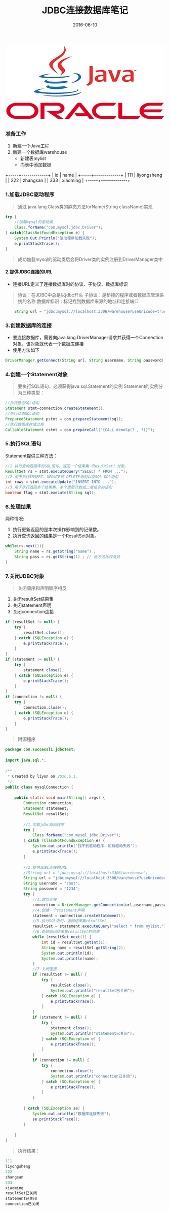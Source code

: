 ﻿---
title: JDBC连接数据库笔记

date: 2016-06-10

tags: Java

---

<img src="/img/oracle_java.jpg" alt="ethereum" width="750px" height="240px" />


<!-- more -->


### 准备工作

1. 新建一个Java工程
2. 新建一个数据库warehouse
    * 新建表mylist
    * 向表中添加数据

+-----+-------------+
| id  | name        |
+-----+-------------+
| 111 | liyongsheng |
| 222 | zhangsan    |
| 333 | xiaoming    |
+-----+-------------+

### 1.加载JDBC驱动程序

>通过 java.lang.Class类的静态方法forName(String className)实现

```java
try {
    //加载mysql的驱动类
    Class.forName("com.mysql.jdbc.Driver");
} catch(ClassNotFoundException e) {
    System.Out.Println("驱动程序加载失败");
    e.printStackTrace();
}
```

> 成功加载mysql的驱动类后会将Driver类的实例注册到DriverManager类中

#### 2.提供JDBC连接的URL

* 连接URL定义了连接数据库时的协议、子协议、数据库标识

> 协议：在JDBC中总是以jdbc开头
> 子协议：是桥接的程序或者数据库管理系统的名称
> 数据库标识：标记找到数据库来源的地址和连接端口

```java
    String url = "jdbc:mysql://localhost:3306/warehouse?useUnicode=true&characterEncoding=gbk";
```

### 3.创建数据库的连接

* 要连接数据库，需要向java.lang.DriverManager请求并获得一个Connection对象，该对象就代表一个数据库连接
* 使用方法如下

```java
DriverManager.getConnect(String url, String username, String password);
```

### 4.创建一个Statement对象

> 要执行SQL语句，必须获得java.sql.Statement的实例
Statement的实例分为三种类型：

```java
//执行静态SQL语句
Statement stmt=connection.createStatement();
//执行动态SQL语句
PreparedStatement pstmt = con.prepareStatement(sql);
//执行数据库存储过程
CallableStatement cstmt = con.prepareCall("{CALL demoSp(? , ?)}");
```

### 5.执行SQL语句

Statement提供三种方法：

```java
//1.执行查询数据库的SQL语句，返回一个结果集（ResultSet）对象。
ResultSet rs = stmt.executeQuery("SELECT * FROM ...");
//2.用于执行INSERT、UPDATE或 DELETE语句以及SQL DDL语句
int rows = stmt.executeUpdate("INSERT INTO ...");
//3.用于执行返回多个结果集、多个更新计数或二者组合的语句
boolean flag = stmt.execute(String sql);
```

### 6.处理结果

两种情况:
1. 执行更新返回的是本次操作影响到的记录数。   
2. 执行查询返回的结果是一个ResultSet对象。

```java
while(rs.next()){
    String name = rs.getString("name") ;
    String pass = rs.getString(1) ; // 此方法比较高效
}
```

### 7.关闭JDBC对象

> 关闭顺序和声明顺序相反

1. 关闭resultSet结果集
2. 关闭statement声明
3. 关闭connection连接

```java
if (resultSet != null) {
    try {
        resultSet.close();
    } catch (SQLException e) {
        e.printStackTrace();
    }
}
if (statement != null) {
    try {
        statement.close();
    } catch (SQLException e) {
        e.printStackTrace();
    }
}
if (connection != null) {
    try {
        connection.close();
    } catch (SQLException e) {
        e.printStackTrace();
    }
}
```

> 附源程序

```java
package com.successli.jdbcTest;

import java.sql.*;

/**
 * Created by liyon on 2016.6.1.
 */
public class mysqlConnection {

    public static void main(String[] args) {
        Connection connection;
        Statement statement;
        ResultSet resultSet;

        //1.加载jdbc驱动程序
        try {
            Class.forName("com.mysql.jdbc.Driver");
        } catch (ClassNotFoundException e) {
            System.out.println("找不到驱动程序，加载驱动失败");
            e.printStackTrace();
        }

        //2.提供JDBC连接的URL
        //String url = "jdbc:mysql://localhost:3306/warehouse";
        String url = "jdbc:mysql://localhost:3306/warehouse?useUnicode=true&characterEncoding=gbk";
        String username = "root";
        String password = "1234";
        try {
            //3.建立连接
            connection = DriverManager.getConnection(url,username,password);
            //4.创建一个statement声明
            statement = connection.createStatement();
            //5.执行SQL语句，返回结果集resultSet
            resultSet = statement.executeQuery("select * from mylist;");
            //6.处理返回结果集resultSet的结果
            while (resultSet.next()) {
                int id = resultSet.getInt(1);
                String name = resultSet.getString(2);
                System.out.println(id);
                System.out.println(name);
            }
            //7.关闭连接
            if (resultSet != null) {
                try {
                    resultSet.close();
                    System.out.println("resultSet已关闭");
                } catch (SQLException e) {
                    e.printStackTrace();
                }
            }
            if (statement != null) {
                try {
                    statement.close();
                    System.out.println("statement已关闭");
                } catch (SQLException e) {
                    e.printStackTrace();
                }
            }
            if (connection != null) {
                try {
                    connection.close();
                    System.out.println("connection已关闭");
                } catch (SQLException e) {
                    e.printStackTrace();
                }
            }

        } catch (SQLException se) {
            System.out.println("数据库连接失败");
            se.printStackTrace();
        }

    }
}
```

> 执行结果：

```java
111
liyongsheng
222
zhangsan
333
xiaoming
resultSet已关闭
statement已关闭
connection已关闭
```